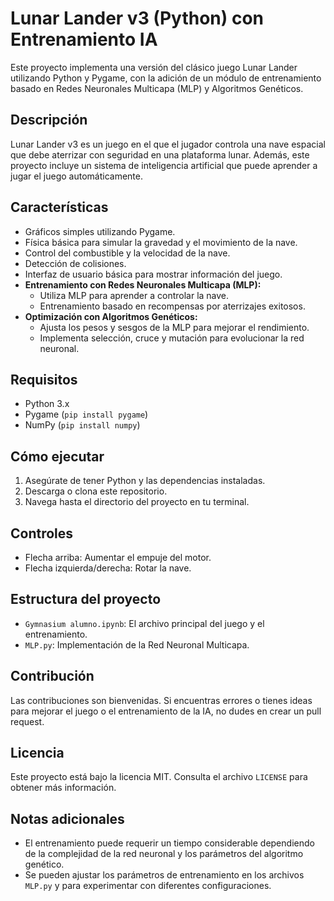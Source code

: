 # Lunar Lander v3 (Python) con Entrenamiento IA

Este proyecto implementa una versión del clásico juego Lunar Lander utilizando Python y Pygame, con la adición de un módulo de entrenamiento basado en Redes Neuronales Multicapa (MLP) y Algoritmos Genéticos.

## Descripción

Lunar Lander v3 es un juego en el que el jugador controla una nave espacial que debe aterrizar con seguridad en una plataforma lunar. Además, este proyecto incluye un sistema de inteligencia artificial que puede aprender a jugar el juego automáticamente.

## Características

* Gráficos simples utilizando Pygame.
* Física básica para simular la gravedad y el movimiento de la nave.
* Control del combustible y la velocidad de la nave.
* Detección de colisiones.
* Interfaz de usuario básica para mostrar información del juego.
* **Entrenamiento con Redes Neuronales Multicapa (MLP):**
    * Utiliza MLP para aprender a controlar la nave.
    * Entrenamiento basado en recompensas por aterrizajes exitosos.
* **Optimización con Algoritmos Genéticos:**
    * Ajusta los pesos y sesgos de la MLP para mejorar el rendimiento.
    * Implementa selección, cruce y mutación para evolucionar la red neuronal.

## Requisitos

* Python 3.x
* Pygame (`pip install pygame`)
* NumPy (`pip install numpy`)

## Cómo ejecutar

1.  Asegúrate de tener Python y las dependencias instaladas.
2.  Descarga o clona este repositorio.
3.  Navega hasta el directorio del proyecto en tu terminal.

## Controles

* Flecha arriba: Aumentar el empuje del motor.
* Flecha izquierda/derecha: Rotar la nave.

## Estructura del proyecto

* `Gymnasium alumno.ipynb`: El archivo principal del juego y el entrenamiento.
* `MLP.py`: Implementación de la Red Neuronal Multicapa.

## Contribución

Las contribuciones son bienvenidas. Si encuentras errores o tienes ideas para mejorar el juego o el entrenamiento de la IA, no dudes en crear un pull request.

## Licencia

Este proyecto está bajo la licencia MIT. Consulta el archivo `LICENSE` para obtener más información.

## Notas adicionales

* El entrenamiento puede requerir un tiempo considerable dependiendo de la complejidad de la red neuronal y los parámetros del algoritmo genético.
* Se pueden ajustar los parámetros de entrenamiento en los archivos `MLP.py` y  para experimentar con diferentes configuraciones.
